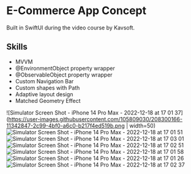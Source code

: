 # E-Commerce App Concept

Built in SwiftUI during the video course by Kavsoft.

## Skills
* MVVM
* @EnvironmentObject property wrapper
* @ObservableObject property wrapper
* Custom Navigation Bar
* Custom shapes with Path
* Adaptive layout design
* Matched Geometry Effect

![Simulator Screen Shot - iPhone 14 Pro Max - 2022-12-18 at 17 01 37](https://user-images.githubusercontent.com/105809030/208300166-11342847-2c99-4bf0-a6c0-b217f4ed519b.png | width=50)
![Simulator Screen Shot - iPhone 14 Pro Max - 2022-12-18 at 17 01 51](https://user-images.githubusercontent.com/105809030/208300181-58096197-e2d0-46c5-8841-06a27fb59a23.png)
![Simulator Screen Shot - iPhone 14 Pro Max - 2022-12-18 at 17 03 01](https://user-images.githubusercontent.com/105809030/208300190-f66f7830-73eb-4adc-a6eb-a57434939349.png)
![Simulator Screen Shot - iPhone 14 Pro Max - 2022-12-18 at 17 02 51](https://user-images.githubusercontent.com/105809030/208300194-b468c74b-0c7b-4ae2-8960-085e1d04d2c0.png)
![Simulator Screen Shot - iPhone 14 Pro Max - 2022-12-18 at 17 01 58](https://user-images.githubusercontent.com/105809030/208300207-71ca4225-0660-45ee-8256-168625969240.png)
![Simulator Screen Shot - iPhone 14 Pro Max - 2022-12-18 at 17 01 26](https://user-images.githubusercontent.com/105809030/208300213-eb755eae-e144-4bf5-a05b-c58aadf58004.png)
![Simulator Screen Shot - iPhone 14 Pro Max - 2022-12-18 at 17 02 37](https://user-images.githubusercontent.com/105809030/208300215-7a0882e8-1fc0-4cfd-87bc-28b549aca1e4.png)
